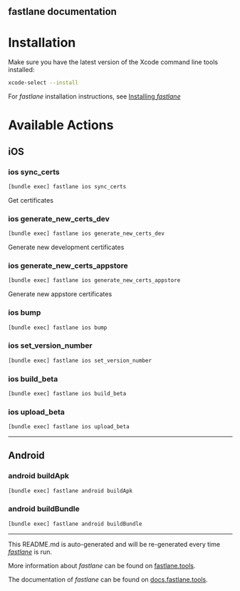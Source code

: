 fastlane documentation
----

# Installation

Make sure you have the latest version of the Xcode command line tools installed:

```sh
xcode-select --install
```

For _fastlane_ installation instructions, see [Installing _fastlane_](https://docs.fastlane.tools/#installing-fastlane)

# Available Actions

## iOS

### ios sync_certs

```sh
[bundle exec] fastlane ios sync_certs
```

Get certificates

### ios generate_new_certs_dev

```sh
[bundle exec] fastlane ios generate_new_certs_dev
```

Generate new development certificates

### ios generate_new_certs_appstore

```sh
[bundle exec] fastlane ios generate_new_certs_appstore
```

Generate new appstore certificates

### ios bump

```sh
[bundle exec] fastlane ios bump
```



### ios set_version_number

```sh
[bundle exec] fastlane ios set_version_number
```



### ios build_beta

```sh
[bundle exec] fastlane ios build_beta
```



### ios upload_beta

```sh
[bundle exec] fastlane ios upload_beta
```



----


## Android

### android buildApk

```sh
[bundle exec] fastlane android buildApk
```



### android buildBundle

```sh
[bundle exec] fastlane android buildBundle
```



----

This README.md is auto-generated and will be re-generated every time [_fastlane_](https://fastlane.tools) is run.

More information about _fastlane_ can be found on [fastlane.tools](https://fastlane.tools).

The documentation of _fastlane_ can be found on [docs.fastlane.tools](https://docs.fastlane.tools).
